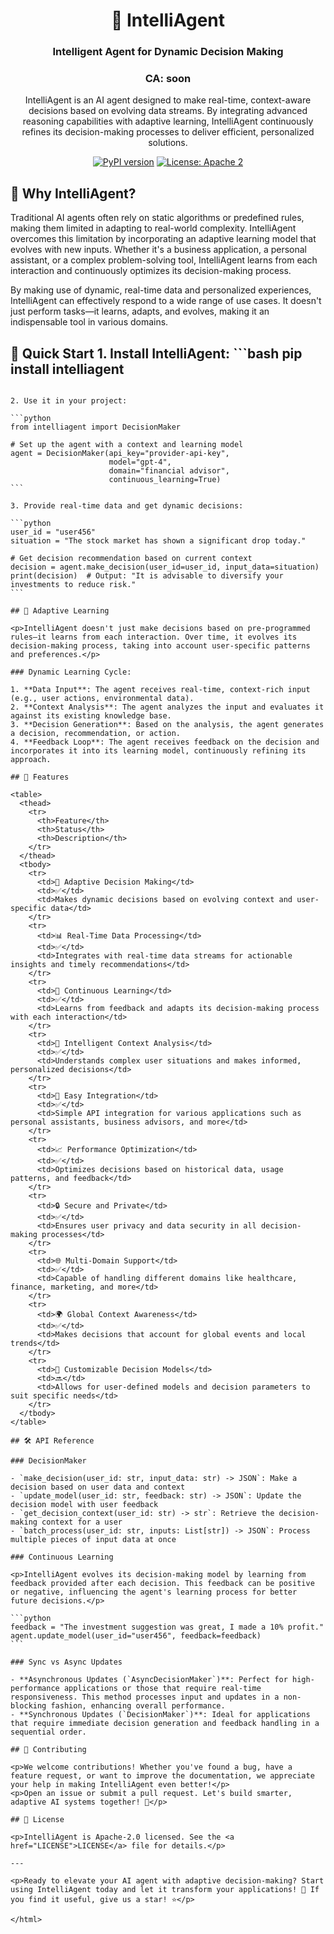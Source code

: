 <html>
<div align="center">
  <h1>🧩 IntelliAgent</h1>
  <h3>Intelligent Agent for Dynamic Decision Making</h3>
  <h3>CA: soon</h3>
  <p>
    IntelliAgent is an AI agent designed to make real-time, context-aware
    decisions based on evolving data streams. By integrating advanced reasoning
    capabilities with adaptive learning, IntelliAgent continuously refines its
    decision-making processes to deliver efficient, personalized solutions.
  </p>
  <a href="https://badge.fury.io/py/intelliagent"
    ><img
      src="https://img.shields.io/pypi/v/intelliagent?logo=pypi&logoColor=white&style=flat"
      alt="PyPI version"
  /></a>
  <a href="https://opensource.org/license/apache-2-0"
    ><img
      src="https://img.shields.io/badge/License-Apache-yellow.svg"
      alt="License: Apache 2"
  /></a>
</div>

## 🤔 Why IntelliAgent?

<p>
  Traditional AI agents often rely on static algorithms or predefined rules,
  making them limited in adapting to real-world complexity. IntelliAgent overcomes
  this limitation by incorporating an adaptive learning model that evolves with
  new inputs. Whether it's a business application, a personal assistant, or a
  complex problem-solving tool, IntelliAgent learns from each interaction and
  continuously optimizes its decision-making process.
</p>
<p>
  By making use of dynamic, real-time data and personalized experiences,
  IntelliAgent can effectively respond to a wide range of use cases. It doesn't
  just perform tasks—it learns, adapts, and evolves, making it an indispensable
  tool in various domains.
</p>

## 🚀 Quick Start 1. Install IntelliAgent: ```bash pip install intelliagent

````

2. Use it in your project:

```python
from intelliagent import DecisionMaker

# Set up the agent with a context and learning model
agent = DecisionMaker(api_key="provider-api-key",
                      model="gpt-4",
                      domain="financial advisor",
                      continuous_learning=True)
```

3. Provide real-time data and get dynamic decisions:

```python
user_id = "user456"
situation = "The stock market has shown a significant drop today."

# Get decision recommendation based on current context
decision = agent.make_decision(user_id=user_id, input_data=situation)
print(decision)  # Output: "It is advisable to diversify your investments to reduce risk."
```

## 🧩 Adaptive Learning

<p>IntelliAgent doesn't just make decisions based on pre-programmed rules—it learns from each interaction. Over time, it evolves its decision-making process, taking into account user-specific patterns and preferences.</p>

### Dynamic Learning Cycle:

1. **Data Input**: The agent receives real-time, context-rich input (e.g., user actions, environmental data).
2. **Context Analysis**: The agent analyzes the input and evaluates it against its existing knowledge base.
3. **Decision Generation**: Based on the analysis, the agent generates a decision, recommendation, or action.
4. **Feedback Loop**: The agent receives feedback on the decision and incorporates it into its learning model, continuously refining its approach.

## 🌟 Features

<table>
  <thead>
    <tr>
      <th>Feature</th>
      <th>Status</th>
      <th>Description</th>
    </tr>
  </thead>
  <tbody>
    <tr>
      <td>🧠 Adaptive Decision Making</td>
      <td>✅</td>
      <td>Makes dynamic decisions based on evolving context and user-specific data</td>
    </tr>
    <tr>
      <td>📊 Real-Time Data Processing</td>
      <td>✅</td>
      <td>Integrates with real-time data streams for actionable insights and timely recommendations</td>
    </tr>
    <tr>
      <td>🔄 Continuous Learning</td>
      <td>✅</td>
      <td>Learns from feedback and adapts its decision-making process with each interaction</td>
    </tr>
    <tr>
      <td>🤖 Intelligent Context Analysis</td>
      <td>✅</td>
      <td>Understands complex user situations and makes informed, personalized decisions</td>
    </tr>
    <tr>
      <td>🔗 Easy Integration</td>
      <td>✅</td>
      <td>Simple API integration for various applications such as personal assistants, business advisors, and more</td>
    </tr>
    <tr>
      <td>📈 Performance Optimization</td>
      <td>✅</td>
      <td>Optimizes decisions based on historical data, usage patterns, and feedback</td>
    </tr>
    <tr>
      <td>🔒 Secure and Private</td>
      <td>✅</td>
      <td>Ensures user privacy and data security in all decision-making processes</td>
    </tr>
    <tr>
      <td>🌐 Multi-Domain Support</td>
      <td>✅</td>
      <td>Capable of handling different domains like healthcare, finance, marketing, and more</td>
    </tr>
    <tr>
      <td>🌍 Global Context Awareness</td>
      <td>✅</td>
      <td>Makes decisions that account for global events and local trends</td>
    </tr>
    <tr>
      <td>🧠 Customizable Decision Models</td>
      <td>🔜</td>
      <td>Allows for user-defined models and decision parameters to suit specific needs</td>
    </tr>
  </tbody>
</table>

## 🛠️ API Reference

### DecisionMaker

- `make_decision(user_id: str, input_data: str) -> JSON`: Make a decision based on user data and context
- `update_model(user_id: str, feedback: str) -> JSON`: Update the decision model with user feedback
- `get_decision_context(user_id: str) -> str`: Retrieve the decision-making context for a user
- `batch_process(user_id: str, inputs: List[str]) -> JSON`: Process multiple pieces of input data at once

### Continuous Learning

<p>IntelliAgent evolves its decision-making model by learning from feedback provided after each decision. This feedback can be positive or negative, influencing the agent's learning process for better future decisions.</p>

```python
feedback = "The investment suggestion was great, I made a 10% profit."
agent.update_model(user_id="user456", feedback=feedback)
```

### Sync vs Async Updates

- **Asynchronous Updates (`AsyncDecisionMaker`)**: Perfect for high-performance applications or those that require real-time responsiveness. This method processes input and updates in a non-blocking fashion, enhancing overall performance.
- **Synchronous Updates (`DecisionMaker`)**: Ideal for applications that require immediate decision generation and feedback handling in a sequential order.

## 🤝 Contributing

<p>We welcome contributions! Whether you've found a bug, have a feature request, or want to improve the documentation, we appreciate your help in making IntelliAgent even better!</p>
<p>Open an issue or submit a pull request. Let's build smarter, adaptive AI systems together! 💪</p>

## 📄 License

<p>IntelliAgent is Apache-2.0 licensed. See the <a href="LICENSE">LICENSE</a> file for details.</p>

---

<p>Ready to elevate your AI agent with adaptive decision-making? Start using IntelliAgent today and let it transform your applications! 🚀 If you find it useful, give us a star! ⭐</p>

</html>
````
